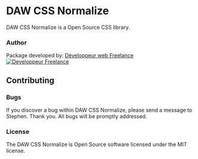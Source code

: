 # DAW CSS Normalize

DAW CSS Normalize is a Open Source CSS library.




### Author

Package developed by:
[Développeur web Freelance](https://www.devandweb.fr)
[![Developpeur Freelance](https://www.devandweb.fr/medias/website/developpeur-web.png)](https://www.devandweb.fr)






## Contributing

### Bugs

If you discover a bug within DAW CSS Normalize, please send a message to Stephen. Thank you.
All bugs will be promptly addressed.




### License

The DAW CSS Normalize is Open Source software licensed under the MIT license.
